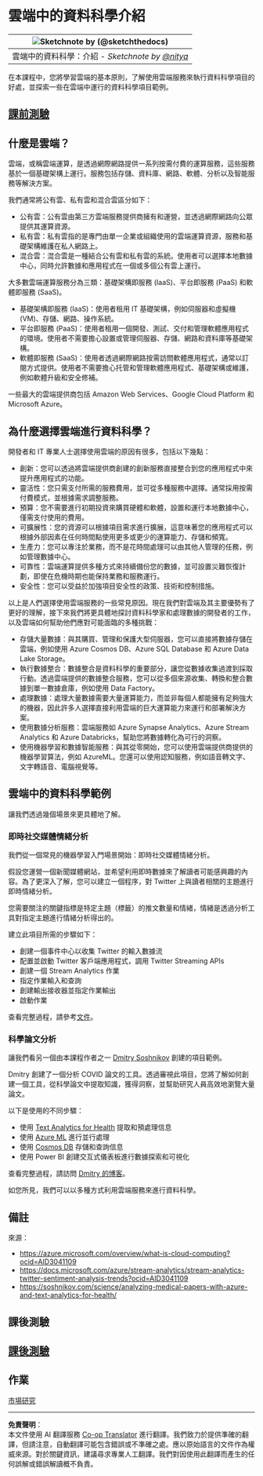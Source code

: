 <!--
CO_OP_TRANSLATOR_METADATA:
{
  "original_hash": "5f8e7cdefa096664ae86f795be571580",
  "translation_date": "2025-09-05T11:43:34+00:00",
  "source_file": "5-Data-Science-In-Cloud/17-Introduction/README.md",
  "language_code": "tw"
}
-->
# 雲端中的資料科學介紹

|![ Sketchnote by [(@sketchthedocs)](https://sketchthedocs.dev) ](../../sketchnotes/17-DataScience-Cloud.png)|
|:---:|
| 雲端中的資料科學：介紹 - _Sketchnote by [@nitya](https://twitter.com/nitya)_ |

在本課程中，您將學習雲端的基本原則，了解使用雲端服務來執行資料科學項目的好處，並探索一些在雲端中運行的資料科學項目範例。

## [課前測驗](https://ff-quizzes.netlify.app/en/ds/quiz/32)

## 什麼是雲端？

雲端，或稱雲端運算，是透過網際網路提供一系列按需付費的運算服務，這些服務基於一個基礎架構上運行。服務包括存儲、資料庫、網路、軟體、分析以及智能服務等解決方案。

我們通常將公有雲、私有雲和混合雲區分如下：

* 公有雲：公有雲由第三方雲端服務提供商擁有和運營，並透過網際網路向公眾提供其運算資源。
* 私有雲：私有雲指的是專門由單一企業或組織使用的雲端運算資源，服務和基礎架構維護在私人網路上。
* 混合雲：混合雲是一種結合公有雲和私有雲的系統。使用者可以選擇本地數據中心，同時允許數據和應用程式在一個或多個公有雲上運行。

大多數雲端運算服務分為三類：基礎架構即服務 (IaaS)、平台即服務 (PaaS) 和軟體即服務 (SaaS)。

* 基礎架構即服務 (IaaS)：使用者租用 IT 基礎架構，例如伺服器和虛擬機 (VM)、存儲、網路、操作系統。
* 平台即服務 (PaaS)：使用者租用一個開發、測試、交付和管理軟體應用程式的環境。使用者不需要擔心設置或管理伺服器、存儲、網路和資料庫等基礎架構。
* 軟體即服務 (SaaS)：使用者透過網際網路按需訪問軟體應用程式，通常以訂閱方式提供。使用者不需要擔心托管和管理軟體應用程式、基礎架構或維護，例如軟體升級和安全修補。

一些最大的雲端提供商包括 Amazon Web Services、Google Cloud Platform 和 Microsoft Azure。

## 為什麼選擇雲端進行資料科學？

開發者和 IT 專業人士選擇使用雲端的原因有很多，包括以下幾點：

* 創新：您可以透過將雲端提供商創建的創新服務直接整合到您的應用程式中來提升應用程式的功能。
* 靈活性：您只需支付所需的服務費用，並可從多種服務中選擇。通常採用按需付費模式，並根據需求調整服務。
* 預算：您不需要進行初期投資來購買硬體和軟體，設置和運行本地數據中心，僅需支付使用的費用。
* 可擴展性：您的資源可以根據項目需求進行擴展，這意味著您的應用程式可以根據外部因素在任何時間點使用更多或更少的運算能力、存儲和頻寬。
* 生產力：您可以專注於業務，而不是花時間處理可以由其他人管理的任務，例如管理數據中心。
* 可靠性：雲端運算提供多種方式來持續備份您的數據，並可設置災難恢復計劃，即使在危機時期也能保持業務和服務運行。
* 安全性：您可以受益於加強項目安全性的政策、技術和控制措施。

以上是人們選擇使用雲端服務的一些常見原因。現在我們對雲端及其主要優勢有了更好的理解，接下來我們將更具體地探討資料科學家和處理數據的開發者的工作，以及雲端如何幫助他們應對可能面臨的多種挑戰：

* 存儲大量數據：與其購買、管理和保護大型伺服器，您可以直接將數據存儲在雲端，例如使用 Azure Cosmos DB、Azure SQL Database 和 Azure Data Lake Storage。
* 執行數據整合：數據整合是資料科學的重要部分，讓您從數據收集過渡到採取行動。透過雲端提供的數據整合服務，您可以從多個來源收集、轉換和整合數據到單一數據倉庫，例如使用 Data Factory。
* 處理數據：處理大量數據需要大量運算能力，而並非每個人都能擁有足夠強大的機器，因此許多人選擇直接利用雲端的巨大運算能力來運行和部署解決方案。
* 使用數據分析服務：雲端服務如 Azure Synapse Analytics、Azure Stream Analytics 和 Azure Databricks，幫助您將數據轉化為可行的洞察。
* 使用機器學習和數據智能服務：與其從零開始，您可以使用雲端提供商提供的機器學習算法，例如 AzureML。您還可以使用認知服務，例如語音轉文字、文字轉語音、電腦視覺等。

## 雲端中的資料科學範例

讓我們透過幾個場景來更具體地了解。

### 即時社交媒體情緒分析
我們從一個常見的機器學習入門場景開始：即時社交媒體情緒分析。

假設您運營一個新聞媒體網站，並希望利用即時數據來了解讀者可能感興趣的內容。為了更深入了解，您可以建立一個程序，對 Twitter 上與讀者相關的主題進行即時情緒分析。

您需要關注的關鍵指標是特定主題（標籤）的推文數量和情緒，情緒是透過分析工具對指定主題進行情緒分析得出的。

建立此項目所需的步驟如下：

* 創建一個事件中心以收集 Twitter 的輸入數據流
* 配置並啟動 Twitter 客戶端應用程式，調用 Twitter Streaming APIs
* 創建一個 Stream Analytics 作業
* 指定作業輸入和查詢
* 創建輸出接收器並指定作業輸出
* 啟動作業

查看完整過程，請參考[文件](https://docs.microsoft.com/azure/stream-analytics/stream-analytics-twitter-sentiment-analysis-trends?WT.mc_id=academic-77958-bethanycheum&ocid=AID30411099)。

### 科學論文分析
讓我們看另一個由本課程作者之一 [Dmitry Soshnikov](http://soshnikov.com) 創建的項目範例。

Dmitry 創建了一個分析 COVID 論文的工具。透過審視此項目，您將了解如何創建一個工具，從科學論文中提取知識，獲得洞察，並幫助研究人員高效地瀏覽大量論文。

以下是使用的不同步驟：
* 使用 [Text Analytics for Health](https://docs.microsoft.com/azure/cognitive-services/text-analytics/how-tos/text-analytics-for-health?WT.mc_id=academic-77958-bethanycheum&ocid=AID3041109) 提取和預處理信息
* 使用 [Azure ML](https://azure.microsoft.com/services/machine-learning?WT.mc_id=academic-77958-bethanycheum&ocid=AID3041109) 進行並行處理
* 使用 [Cosmos DB](https://azure.microsoft.com/services/cosmos-db?WT.mc_id=academic-77958-bethanycheum&ocid=AID3041109) 存儲和查詢信息
* 使用 Power BI 創建交互式儀表板進行數據探索和可視化

查看完整過程，請訪問 [Dmitry 的博客](https://soshnikov.com/science/analyzing-medical-papers-with-azure-and-text-analytics-for-health/)。

如您所見，我們可以以多種方式利用雲端服務來進行資料科學。

## 備註

來源：
* https://azure.microsoft.com/overview/what-is-cloud-computing?ocid=AID3041109  
* https://docs.microsoft.com/azure/stream-analytics/stream-analytics-twitter-sentiment-analysis-trends?ocid=AID3041109  
* https://soshnikov.com/science/analyzing-medical-papers-with-azure-and-text-analytics-for-health/  

## 課後測驗

## [課後測驗](https://ff-quizzes.netlify.app/en/ds/quiz/33)

## 作業

[市場研究](assignment.md)

---

**免責聲明**：  
本文件使用 AI 翻譯服務 [Co-op Translator](https://github.com/Azure/co-op-translator) 進行翻譯。我們致力於提供準確的翻譯，但請注意，自動翻譯可能包含錯誤或不準確之處。應以原始語言的文件作為權威來源。對於關鍵資訊，建議尋求專業人工翻譯。我們對因使用此翻譯而產生的任何誤解或錯誤解讀概不負責。